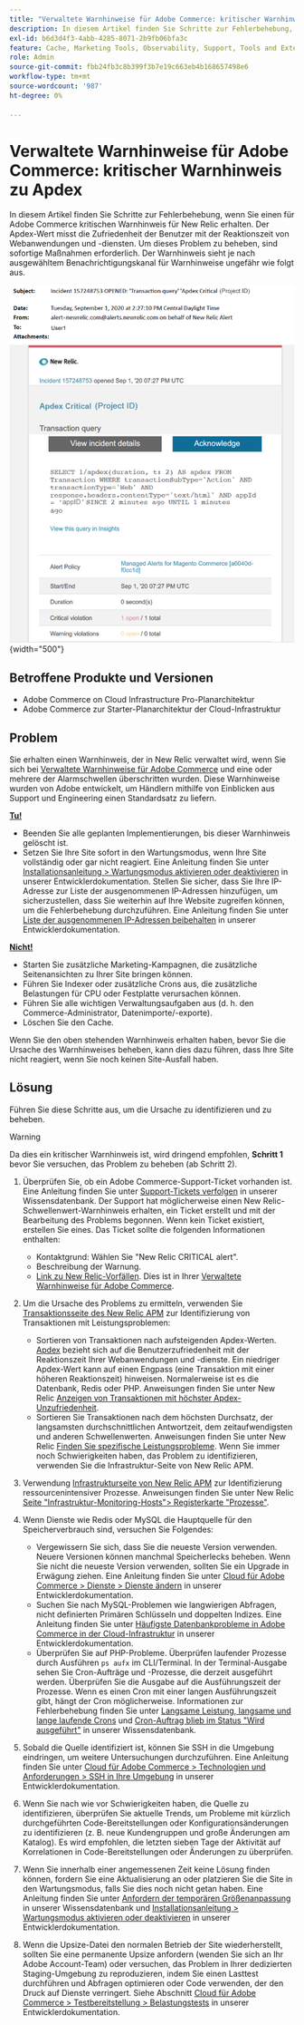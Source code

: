 ```yaml
---
title: "Verwaltete Warnhinweise für Adobe Commerce: kritischer Warnhinweis für Index"
description: In diesem Artikel finden Sie Schritte zur Fehlerbehebung, wenn Sie einen für Adobe Commerce kritischen Warnhinweis für New Relic erhalten. Der Apdex-Wert misst die Zufriedenheit der Benutzer mit der Reaktionszeit von Webanwendungen und -diensten. Um dieses Problem zu beheben, sind sofortige Maßnahmen erforderlich. Der Warnhinweis sieht je nach ausgewähltem Benachrichtigungskanal für Warnhinweise ungefähr wie folgt aus.
exl-id: b6d3d4f3-4abb-4285-8071-2b9fb06bfa3c
feature: Cache, Marketing Tools, Observability, Support, Tools and External Services
role: Admin
source-git-commit: fbb24fb3c8b399f3b7e19c663eb4b168657498e6
workflow-type: tm+mt
source-wordcount: '987'
ht-degree: 0%

---
```


# Verwaltete Warnhinweise für Adobe Commerce: kritischer Warnhinweis zu Apdex

In diesem Artikel finden Sie Schritte zur Fehlerbehebung, wenn Sie einen für Adobe Commerce kritischen Warnhinweis für New Relic erhalten. Der Apdex-Wert misst die Zufriedenheit der Benutzer mit der Reaktionszeit von Webanwendungen und -diensten. Um dieses Problem zu beheben, sind sofortige Maßnahmen erforderlich. Der Warnhinweis sieht je nach ausgewähltem Benachrichtigungskanal für Warnhinweise ungefähr wie folgt aus.

![apdex-kritische Warnung](assets/apdex-critical-magento-managed.png){width="500"}

## Betroffene Produkte und Versionen

* Adobe Commerce on Cloud Infrastructure Pro-Planarchitektur
* Adobe Commerce zur Starter-Planarchitektur der Cloud-Infrastruktur

## Problem

Sie erhalten einen Warnhinweis, der in New Relic verwaltet wird, wenn Sie sich bei [Verwaltete Warnhinweise für Adobe Commerce](/help/support-tools/managed-alerts-for-adobe-commerce/managed-alerts-for-magento-commerce.md) und eine oder mehrere der Alarmschwellen überschritten wurden. Diese Warnhinweise wurden von Adobe entwickelt, um Händlern mithilfe von Einblicken aus Support und Engineering einen Standardsatz zu liefern.

<u> **Tu!** </u>

* Beenden Sie alle geplanten Implementierungen, bis dieser Warnhinweis gelöscht ist.
* Setzen Sie Ihre Site sofort in den Wartungsmodus, wenn Ihre Site vollständig oder gar nicht reagiert. Eine Anleitung finden Sie unter [Installationsanleitung > Wartungsmodus aktivieren oder deaktivieren](https://devdocs.magento.com/guides/v2.4/install-gde/install/cli/install-cli-subcommands-maint.html?itm_source=devdocs&amp;itm_medium=search_page&amp;itm_campaign=federated_search&amp;itm_term=mainten) in unserer Entwicklerdokumentation. Stellen Sie sicher, dass Sie Ihre IP-Adresse zur Liste der ausgenommenen IP-Adressen hinzufügen, um sicherzustellen, dass Sie weiterhin auf Ihre Website zugreifen können, um die Fehlerbehebung durchzuführen. Eine Anleitung finden Sie unter [Liste der ausgenommenen IP-Adressen beibehalten](https://devdocs.magento.com/guides/v2.4/install-gde/install/cli/install-cli-subcommands-maint.html?itm_source=devdocs&amp;itm_medium=search_page&amp;itm_campaign=federated_search&amp;itm_term=mainten#instgde-cli-maint-exempt) in unserer Entwicklerdokumentation.

<u>**Nicht!**</u>

* Starten Sie zusätzliche Marketing-Kampagnen, die zusätzliche Seitenansichten zu Ihrer Site bringen können.
* Führen Sie Indexer oder zusätzliche Crons aus, die zusätzliche Belastungen für CPU oder Festplatte verursachen können.
* Führen Sie alle wichtigen Verwaltungsaufgaben aus (d. h. den Commerce-Administrator, Datenimporte/-exporte).
* Löschen Sie den Cache.

Wenn Sie den oben stehenden Warnhinweis erhalten haben, bevor Sie die Ursache des Warnhinweises beheben, kann dies dazu führen, dass Ihre Site nicht reagiert, wenn Sie noch keinen Site-Ausfall haben.

## Lösung

Führen Sie diese Schritte aus, um die Ursache zu identifizieren und zu beheben.

>[!WARNING]
>
>Da dies ein kritischer Warnhinweis ist, wird dringend empfohlen, **Schritt 1** bevor Sie versuchen, das Problem zu beheben (ab Schritt 2).

1. Überprüfen Sie, ob ein Adobe Commerce-Support-Ticket vorhanden ist. Eine Anleitung finden Sie unter [Support-Tickets verfolgen](/help/help-center-guide/help-center/magento-help-center-user-guide.md#track-tickets) in unserer Wissensdatenbank. Der Support hat möglicherweise einen New Relic-Schwellenwert-Warnhinweis erhalten, ein Ticket erstellt und mit der Bearbeitung des Problems begonnen. Wenn kein Ticket existiert, erstellen Sie eines. Das Ticket sollte die folgenden Informationen enthalten:
   * Kontaktgrund: Wählen Sie &quot;New Relic CRITICAL alert&quot;.
   * Beschreibung der Warnung.
   * [Link zu New Relic-Vorfällen](https://docs.newrelic.com/docs/alerts-applied-intelligence/new-relic-alerts/alert-incidents/view-violation-event-details-incidents). Dies ist in Ihrer [Verwaltete Warnhinweise für Adobe Commerce](/help/support-tools/managed-alerts-for-adobe-commerce/managed-alerts-for-magento-commerce.md).
1. Um die Ursache des Problems zu ermitteln, verwenden Sie [Transaktionsseite des New Relic APM](https://docs.newrelic.com/docs/apm/applications-menu/monitoring/transactions-page-find-specific-performance-problems) zur Identifizierung von Transaktionen mit Leistungsproblemen:
   * Sortieren von Transaktionen nach aufsteigenden Apdex-Werten. [Apdex](https://docs.newrelic.com/docs/apm/new-relic-apm/apdex/apdex-measure-user-satisfaction) bezieht sich auf die Benutzerzufriedenheit mit der Reaktionszeit Ihrer Webanwendungen und -dienste. Ein niedriger Apdex-Wert kann auf einen Engpass (eine Transaktion mit einer höheren Reaktionszeit) hinweisen. Normalerweise ist es die Datenbank, Redis oder PHP. Anweisungen finden Sie unter New Relic [Anzeigen von Transaktionen mit höchster Apdex-Unzufriedenheit](https://docs.newrelic.com/docs/apm/new-relic-apm/apdex/apdex-measure-user-satisfaction/#dissatisfaction).
   * Sortieren Sie Transaktionen nach dem höchsten Durchsatz, der langsamsten durchschnittlichen Antwortzeit, dem zeitaufwendigsten und anderen Schwellenwerten. Anweisungen finden Sie unter New Relic [Finden Sie spezifische Leistungsprobleme](https://docs.newrelic.com/docs/apm/applications-menu/monitoring/transactions-page-find-specific-performance-problems). Wenn Sie immer noch Schwierigkeiten haben, das Problem zu identifizieren, verwenden Sie die Infrastruktur-Seite von New Relic APM.
1. Verwendung [Infrastrukturseite von New Relic APM](https://docs.newrelic.com/docs/infrastructure/infrastructure-ui-pages/infra-hosts-ui-page/) zur Identifizierung ressourcenintensiver Prozesse. Anweisungen finden Sie unter New Relic [Seite &quot;Infrastruktur-Monitoring-Hosts&quot;> Registerkarte &quot;Prozesse&quot;](https://docs.newrelic.com/docs/infrastructure/infrastructure-ui-pages/infra-hosts-ui-page/#processes).
1. Wenn Dienste wie Redis oder MySQL die Hauptquelle für den Speicherverbrauch sind, versuchen Sie Folgendes:
   * Vergewissern Sie sich, dass Sie die neueste Version verwenden. Neuere Versionen können manchmal Speicherlecks beheben. Wenn Sie nicht die neueste Version verwenden, sollten Sie ein Upgrade in Erwägung ziehen. Eine Anleitung finden Sie unter [Cloud für Adobe Commerce > Dienste > Dienste ändern](https://experienceleague.adobe.com/docs/commerce-cloud-service/user-guide/configure/service/services-yaml.html) in unserer Entwicklerdokumentation.
   * Suchen Sie nach MySQL-Problemen wie langwierigen Abfragen, nicht definierten Primären Schlüsseln und doppelten Indizes. Eine Anleitung finden Sie unter [Häufigste Datenbankprobleme in Adobe Commerce in der Cloud-Infrastruktur](https://experienceleague.adobe.com/docs/commerce-operations/implementation-playbook/best-practices/maintenance/resolve-database-performance-issues.html) in unserer Entwicklerdokumentation.
   * Überprüfen Sie auf PHP-Probleme. Überprüfen laufender Prozesse durch Ausführen `ps aufx` im CLI/Terminal. In der Terminal-Ausgabe sehen Sie Cron-Aufträge und -Prozesse, die derzeit ausgeführt werden. Überprüfen Sie die Ausgabe auf die Ausführungszeit der Prozesse. Wenn es einen Cron mit einer langen Ausführungszeit gibt, hängt der Cron möglicherweise. Informationen zur Fehlerbehebung finden Sie unter [Langsame Leistung, langsame und lange laufende Crons](/help/troubleshooting/miscellaneous/slow-performance-slow-and-long-running-crons.md) und [Cron-Auftrag blieb im Status &quot;Wird ausgeführt&quot;](/help/troubleshooting/miscellaneous/cron-job-is-stuck-in-running-status.md) in unserer Wissensdatenbank.

1. Sobald die Quelle identifiziert ist, können Sie SSH in die Umgebung eindringen, um weitere Untersuchungen durchzuführen. Eine Anleitung finden Sie unter [Cloud für Adobe Commerce > Technologien und Anforderungen > SSH in Ihre Umgebung](https://devdocs.magento.com/cloud/env/environments-ssh.html#ssh) in unserer Entwicklerdokumentation.
1. Wenn Sie nach wie vor Schwierigkeiten haben, die Quelle zu identifizieren, überprüfen Sie aktuelle Trends, um Probleme mit kürzlich durchgeführten Code-Bereitstellungen oder Konfigurationsänderungen zu identifizieren (z. B. neue Kundengruppen und große Änderungen am Katalog). Es wird empfohlen, die letzten sieben Tage der Aktivität auf Korrelationen in Code-Bereitstellungen oder Änderungen zu überprüfen.
1. Wenn Sie innerhalb einer angemessenen Zeit keine Lösung finden können, fordern Sie eine Aktualisierung an oder platzieren Sie die Site in den Wartungsmodus, falls Sie dies noch nicht getan haben. Eine Anleitung finden Sie unter [Anfordern der temporären Größenanpassung](/help/how-to/general/how-to-request-temporary-magento-upsize.md) in unserer Wissensdatenbank und [Installationsanleitung > Wartungsmodus aktivieren oder deaktivieren](https://devdocs.magento.com/guides/v2.4/install-gde/install/cli/install-cli-subcommands-maint.html?itm_source=devdocs&amp;itm_medium=search_page&amp;itm_campaign=federated_search&amp;itm_term=mainten) in unserer Entwicklerdokumentation.
1. Wenn die Upsize-Datei den normalen Betrieb der Site wiederherstellt, sollten Sie eine permanente Upsize anfordern (wenden Sie sich an Ihr Adobe Account-Team) oder versuchen, das Problem in Ihrer dedizierten Staging-Umgebung zu reproduzieren, indem Sie einen Lasttest durchführen und Abfragen optimieren oder Code verwenden, der den Druck auf Dienste verringert. Siehe Abschnitt [Cloud für Adobe Commerce > Testbereitstellung > Belastungstests](https://devdocs.magento.com/cloud/live/stage-prod-test.html#loadtest) in unserer Entwicklerdokumentation.
